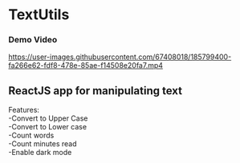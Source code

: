 # TextUtils 
### Demo Video <br/>
https://user-images.githubusercontent.com/67408018/185799400-fa266e62-fdf8-478e-85ae-f14508e20fa7.mp4

## ReactJS app for manipulating text 
Features:  <br/>
-Convert to Upper Case <br/>
-Convert to Lower case <br/>
-Count words <br/>
-Count minutes read <br/>
-Enable dark mode <br/>
